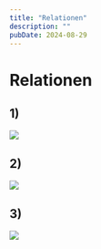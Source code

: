 ```yaml
---
title: "Relationen"
description: ""
pubDate: 2024-08-29
---
```


# Relationen

## 1)

![](https://www.plantuml.com/plantuml/png/SoWkIImgISv8pUFYIiqhoIofL0XABCrLgEPI03FyYXHiRB9JA-tiW08-YUcfGCgzwF2sm_DJkMfXEhmJSrEB4i5wKDGx9PPc9MOK0La1cHMfEK0DHQavYIMP-Nd56Pa52Xc99GhLG44ki8swXheW4IuW1h6XXd9nSJcavgM070W0)

## 2)

![](https://www.plantuml.com/plantuml/png/JOyz2iCm38LtdS8NyD0zXCmjP6YXkqX551ehnPQ747gpRhrOhM12j_V3-v2wf1XrO1804frqTRU1CyqKtGREpFTJJ9z3A57JF6bjsrBSboWOgAWU1zxb-q1SPao9Ti0LS-Z_XhMJEZuZnn5bj76a6NLQ9F7qSepgDakFS_p9MmhMUF4L1D2HFEo17m00)

## 3)

![](https://www.plantuml.com/plantuml/png/JOuz2iCm38LtdS8Ny0r2o5xmq49tuGfi6Yl5beTGUhDklLYbb8PixyVViwOcM2KcOW1YoRAwIqoTPghk2SxCvwqcz58q6eOxhUEenNMfZ8LK1OnfawzzujHheuq_Oo_Xm5dpVrnfHiaBjvGVBg4eeEd-lI_UKh36i_-D0ap4Dxlt2m00)
